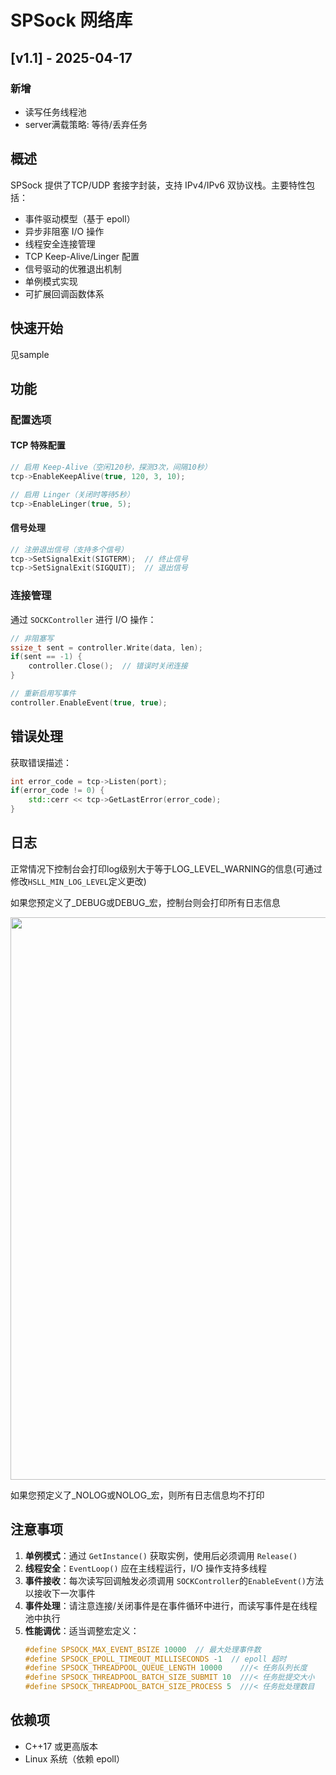 # SPSock 网络库

## [v1.1] - 2025-04-17

### 新增

- 读写任务线程池
- server满载策略: 等待/丢弃任务

## 概述

SPSock 提供了TCP/UDP 套接字封装，支持 IPv4/IPv6 双协议栈。主要特性包括：

- 事件驱动模型（基于 epoll）
- 异步非阻塞 I/O 操作
- 线程安全连接管理
- TCP Keep-Alive/Linger 配置
- 信号驱动的优雅退出机制
- 单例模式实现
- 可扩展回调函数体系

## 快速开始

见sample

## 功能

### 配置选项

#### TCP 特殊配置
```cpp
// 启用 Keep-Alive（空闲120秒，探测3次，间隔10秒）
tcp->EnableKeepAlive(true, 120, 3, 10);

// 启用 Linger（关闭时等待5秒）
tcp->EnableLinger(true, 5);
```

#### 信号处理
```cpp
// 注册退出信号（支持多个信号）
tcp->SetSignalExit(SIGTERM);  // 终止信号
tcp->SetSignalExit(SIGQUIT);  // 退出信号
```

### 连接管理

通过 `SOCKController` 进行 I/O 操作：
```cpp
// 非阻塞写
ssize_t sent = controller.Write(data, len);
if(sent == -1) {
    controller.Close();  // 错误时关闭连接
}

// 重新启用写事件
controller.EnableEvent(true, true);
```

## 错误处理

获取错误描述：
```cpp
int error_code = tcp->Listen(port);
if(error_code != 0) {
    std::cerr << tcp->GetLastError(error_code);
}
```
## 日志

正常情况下控制台会打印log级别大于等于LOG_LEVEL_WARNING的信息(可通过修改`HSLL_MIN_LOG_LEVEL`定义更改)

如果您预定义了_DEBUG或DEBUG_宏，控制台则会打印所有日志信息


<img src="https://github.com/user-attachments/assets/fd1c3ec0-e780-4b67-8339-1c502629901f" width="900px">


如果您预定义了_NOLOG或NOLOG_宏，则所有日志信息均不打印

## 注意事项

1. **单例模式**：通过 `GetInstance()` 获取实例，使用后必须调用 `Release()`
2. **线程安全**：`EventLoop()` 应在主线程运行，I/O 操作支持多线程
3. **事件接收**：每次读写回调触发必须调用 `SOCKController`的`EnableEvent()`方法以接收下一次事件
4. **事件处理**：请注意连接/关闭事件是在事件循环中进行，而读写事件是在线程池中执行
5. **性能调优**：适当调整宏定义：
   ```cpp
   #define SPSOCK_MAX_EVENT_BSIZE 10000  // 最大处理事件数
   #define SPSOCK_EPOLL_TIMEOUT_MILLISECONDS -1  // epoll 超时
   #define SPSOCK_THREADPOOL_QUEUE_LENGTH 10000    ///< 任务队列长度
   #define SPSOCK_THREADPOOL_BATCH_SIZE_SUBMIT 10  ///< 任务批提交大小
   #define SPSOCK_THREADPOOL_BATCH_SIZE_PROCESS 5  ///< 任务批处理数目
   ```

## 依赖项

- C++17 或更高版本
- Linux 系统（依赖 epoll）
